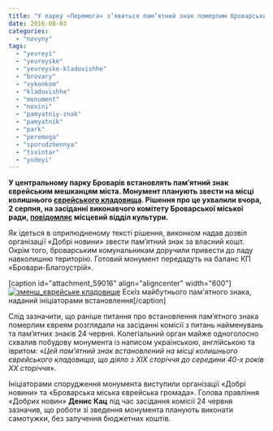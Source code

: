 ```yaml
---
title: "У парку «Перемога» з’явиться пам’ятний знак померлим броварським євреям"
date: 2016-08-03
categories: 
  - "novyny"
tags: 
  - "yevreyi"
  - "yevreyske"
  - "yevreyske-kladovishhe"
  - "brovary"
  - "vykonkom"
  - "kladovishhe"
  - "monument"
  - "novini"
  - "pamyatniy-znak"
  - "pamyatnik"
  - "park"
  - "peremoga"
  - "sporudzhennya"
  - "tsvintar"
  - "yudeyi"
---
```


**У центральному парку Броварів встановлять пам’ятний знак єврейським мешканцям міста. Монумент планують звести на місці колишнього [єврейського кладовища](https://mpz.brovary.org/brovarchani-u-parku-peremoga-hodyat-po-kistkah/). Рішення про це ухвалили вчора, 2 серпня, на засіданні виконавчого комітету Броварської міської ради, [повідомляє](https://www.facebook.com/permalink.php?story_fbid=266062117112513&id=100011261797360&comment_id=266088560443202&reply_comment_id=266090883776303&ref=notif&notif_t=mentions_comment&notif_id=1470208660346047) місцевий відділ культури.**

Як ідеться в оприлюдненому тексті рішення, виконком надав дозвіл організації «Добрі новини» звести пам’ятний знак за власний кошт. Окрім того, броварським комунальникам доручили привести до ладу навколишню територію. Готовий монумент передадуть на баланс КП «Бровари-Благоустрій».

\[caption id="attachment\_59016" align="aligncenter" width="600"\][![зменш_єврейське кладовище](https://mpz.brovary.org/wp-content/uploads/2016/08/zmensh_yevrejske-kladovyshhe.jpg)](https://mpz.brovary.org/wp-content/uploads/2016/08/zmensh_yevrejske-kladovyshhe.jpg) Ескіз майбутнього пам'ятного знака, наданий ініціаторами встановлення\[/caption\]

Слід зазначити, що раніше питання про встановлення пам’ятного знака померлим євреям розглядали на засіданні комісії з питань найменувань та пам’ятних знаків 24 червня. Колегіальний орган майже одноголосно схвалив побудову монумента із написом українською, англійською та івритом: «_Цей пам’ятний знак встановлений на місці колишнього єврейського кладовища, що діяло з ХІХ сторіччя до середини 40-х років ХХ сторіччя_».

Ініціаторами спорудження монумента виступили організації «Добрі новини» та «Броварська міська єврейська громада». Голова правління «Добрих новин» **Денис Кац** під час засідання комісії 24 червня зазначив, що роботи зі зведення монумента планують виконати самотужки, без залучення бюджетних коштів.
